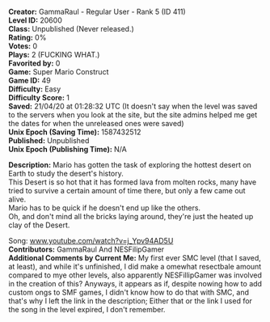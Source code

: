 **Creator:** GammaRaul - Regular User - Rank 5 (ID 411) <br>
**Level ID:** 20600 <br>
**Class:** Unpublished (Never released.) <br>
**Rating:** 0% <br>
**Votes:** 0 <br>
**Plays:** 2 (FUCKING WHAT.) <br>
**Favorited by:** 0 <br>
**Game:** Super Mario Construct <br>
**Game ID:** 49 <br>
**Difficulty:** Easy <br>
**Difficulty Score:** 1 <br>
**Saved:** 21/04/20 at 01:28:32 UTC (It doesn't say when the level was saved to the servers when you look at the site, but the site admins helped me get the dates for when the unreleased ones were saved) <br>
**Unix Epoch (Saving Time):** 1587432512 <br>
**Published:** Unpublished <br>
**Unix Epoch (Publishing Time):** N/A

**Description:**  Mario has gotten the task of exploring the hottest desert on Earth to study the desert's history. <br>
This Desert is so hot that it has formed lava from molten rocks, many have tried to survive a certain amount of time there, but only a few came out alive. <br>
Mario has to be quick if he doesn't end up like the others. <br>
Oh, and don't mind all the bricks laying around, they're just the heated up clay of the Desert.

Song: www.youtube.com/watch?v=j_Ypv94AD5U <br>
**Contributors:** GammaRaul And NESFilipGamer <br>
**Additional Comments by Current Me:** My first ever SMC level (that I saved, at least), and while it's unfinished, I did make a omewhat resectbale amount compared to mye other levels, also apparently NESFillipGamer was involved in the creation of this? Anyways, it appears as if, despite nowing how to add custom ongs to SMF games, I didn't know how to do that with SMC, and that's why I left the link in the description; Either that or the link I used for the song in the level expired, I don't remember.
